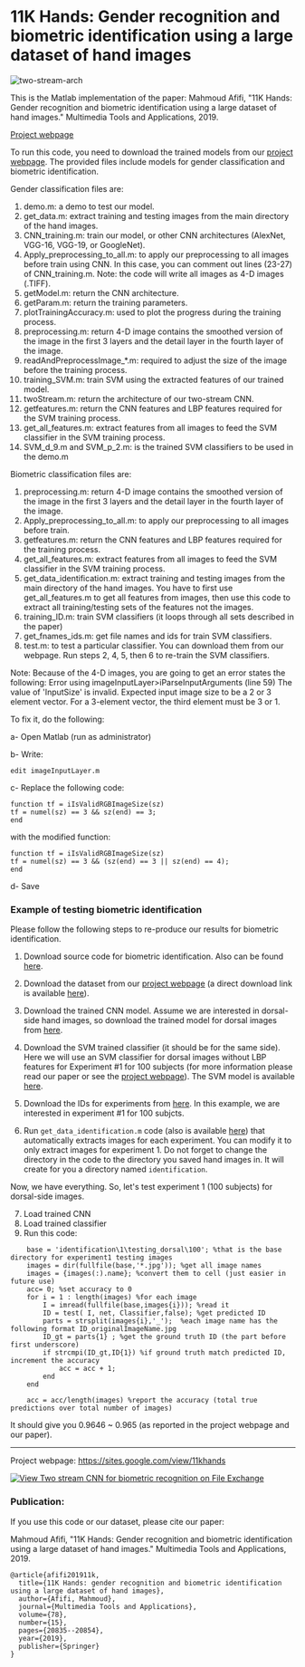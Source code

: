 # 11K Hands: Gender recognition and biometric identification using a large dataset of hand images

![two-stream-arch](https://user-images.githubusercontent.com/37669469/76105201-817cc580-5fa2-11ea-8704-9bb82d24ce30.jpg)

This is the Matlab implementation of the paper:
Mahmoud Afifi, "11K Hands: Gender recognition and biometric identification using a large dataset of hand images." Multimedia Tools and Applications, 2019.

[Project webpage](https://sites.google.com/view/11khands)


To run this code, you need to download the trained models from our [project webpage](https://sites.google.com/view/11khands). The provided files include models for gender classification and biometric identification.

Gender classification files are:

1. demo.m: a demo to test our model.
2. get_data.m: extract training and testing images from the main directory of the hand images.
3. CNN_training.m: train our model, or other CNN architectures (AlexNet, VGG-16, VGG-19, or GoogleNet).
4. Apply_preprocessing_to_all.m: to apply our preprocessing to all images before train using CNN. In this case, you can comment out lines (23-27) of CNN_training.m. Note: the code will write all images as 4-D images (.TIFF). 
5. getModel.m: return the CNN architecture.
6. getParam.m: return the training parameters.
7. plotTrainingAccuracy.m: used to plot the progress during the training process.
8. preprocessing.m: return 4-D image contains the smoothed version of the image in the first 3 layers and the detail layer in the fourth layer of the image. 
9. readAndPreprocessImage_*.m: required to adjust the size of the image before the training process.
10. training_SVM.m: train SVM using the extracted features of our trained model. 
11. twoStream.m: return the architecture of our two-stream CNN.
12. getfeatures.m: return the CNN features and LBP features required for the SVM training process.
13. get_all_features.m: extract features from all images to feed the SVM classifier in the SVM training process.
14. SVM_d_9.m and SVM_p_2.m: is the trained SVM classifiers to be used in the demo.m


Biometric classification files are:
1. preprocessing.m: return 4-D image contains the smoothed version of the image in the first 3 layers and the detail layer in the fourth layer of the image. 
2. Apply_preprocessing_to_all.m: to apply our preprocessing to all images before train.
3. getfeatures.m: return the CNN features and LBP features required for the training process.
4. get_all_features.m: extract features from all images to feed the SVM classifier in the SVM training process.
5. get_data_identification.m: extract training and testing images from the main directory of the hand images. You have to first use get_all_features.m to get all features from images, then use this code to extract all training/testing sets of the features not the images.
6. training_ID.m: train SVM classifiers (it loops through all sets described in the paper)
7. get_fnames_ids.m: get file names and ids for train SVM classifiers.
8. test.m: to test a particular classifier. You can download them from our webpage.
Run steps 2, 4, 5, then 6 to re-train the SVM classifiers.


Note:
Because of the 4-D images, you are going to get an error states the following:
Error using imageInputLayer>iParseInputArguments (line 59)
The value of 'InputSize' is invalid. Expected input image size to be a 2 or 3 element vector. For a 3-element vector, the
third element must be 3 or 1.

To fix it,  do the following:

a- Open Matlab  (run as administrator)

b- Write:

`edit imageInputLayer.m`

c- Replace the following code:
```
function tf = iIsValidRGBImageSize(sz)
tf = numel(sz) == 3 && sz(end) == 3;
end
```
with the modified function:
```
function tf = iIsValidRGBImageSize(sz)
tf = numel(sz) == 3 && (sz(end) == 3 || sz(end) == 4);
end
```
d- Save 



### Example of testing biometric identification
Please follow the following steps to re-produce our results for biometric identification.
1. Download source code for biometric identification. Also can be found [here](https://drive.google.com/file/d/1Fmk1KCbIzSfQVGsISwFUwhp2HykGE43R/view).

2. Download the dataset from our [project webpage](https://sites.google.com/view/11khands) (a direct download link is available [here](https://drive.google.com/open?id=1KcMYcNJgtK1zZvfl_9sTqnyBUTri2aP2)).

3. Download the trained CNN model. Assume we are interested in dorsal-side hand images, so download the trained model for dorsal images from [here](https://drive.google.com/file/d/0Byh0abzpiSu5ZmNtR1pMeWl3UnM/view).

4. Download the SVM trained classifier (it should be for the same side). Here we will use an SVM classifier for dorsal images without LBP features for Experiment #1 for 100 subjects (for more information please read our paper or see the [project webpage](https://sites.google.com/view/11khands)). The SVM model is available [here](https://drive.google.com/file/d/0B6CktEG1p54WTk5EX0RqQlRqS2s/view).

5. Download the IDs for experiments from [here](https://drive.google.com/drive/folders/0BwO0RMrZJCioZTNTdThFUGh5bG8). In this example, we are interested in experiment #1 for 100 subjcts.

6. Run `get_data_identification.m` code (also is available [here](https://drive.google.com/file/d/0BwO0RMrZJCioWEhLMWhYMVgtdGc/view)) that automatically extracts images for each experiment. You can modify it to only extract images for experiment 1. Do not forget to change the directory in the code to the directory you saved hand images in. It will create for you a directory named `identification`.

Now, we have everything. So, let's test experiment 1 (100 subjects) for dorsal-side images.

7. Load trained CNN
8. Load trained classifier
9. Run this code:
```
	base = 'identification\1\testing_dorsal\100'; %that is the base directory for experiment1 testing images
	images = dir(fullfile(base,'*.jpg')); %get all image names
	images = {images(:).name}; %convert them to cell (just easier in future use)
	acc= 0; %set accuracy to 0
	for i = 1 : length(images) %for each image
		I = imread(fullfile(base,images{i})); %read it
		ID = test( I, net, Classifier,false); %get predicted ID
		parts = strsplit(images{i},'_');  %each image name has the following format ID_originalImageName.jpg
		ID_gt = parts{1} ; %get the ground truth ID (the part before first underscore)
		if strcmpi(ID_gt,ID{1}) %if ground truth match predicted ID, increment the accuracy
			acc = acc + 1;
		end
	end

	acc = acc/length(images) %report the accuracy (total true predictions over total number of images)
```

It should give you 0.9646 ~ 0.965 (as reported in the project webpage and our paper). 

--------------------------------------------------------------------------------------------------

Project webpage: https://sites.google.com/view/11khands

[![View Two stream CNN for biometric recognition on File Exchange](https://www.mathworks.com/matlabcentral/images/matlab-file-exchange.svg)](https://www.mathworks.com/matlabcentral/fileexchange/65065-two-stream-cnn-for-biometric-recognition)

### Publication:

If you use this code or our dataset, please cite our paper:


Mahmoud Afifi, "11K Hands: Gender recognition and biometric identification using a large dataset of hand images." Multimedia Tools and Applications, 2019.

```
@article{afifi201911k,
  title={11K Hands: gender recognition and biometric identification using a large dataset of hand images},
  author={Afifi, Mahmoud},
  journal={Multimedia Tools and Applications},
  volume={78},
  number={15},
  pages={20835--20854},
  year={2019},
  publisher={Springer}
}
```
